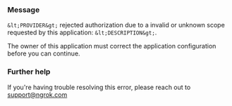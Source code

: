 
### Message
`&lt;PROVIDER&gt;` rejected authorization due to a invalid or unknown scope requested by this application: `&lt;DESCRIPTION&gt;`.

The owner of this application must correct the application configuration before you can continue.

### Further help
If you're having trouble resolving this error, please reach out to [support@ngrok.com](mailto:support@ngrok.com?subject=Help%20with%20ERR_NGROK_5520)

